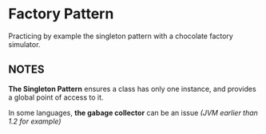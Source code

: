 ﻿# Factory Pattern
Practicing by example the singleton pattern with a chocolate factory simulator.

## NOTES

**The Singleton Pattern** ensures a class has only one instance, and provides a global point of access to it.

In some languages, **the gabage collector** can be an issue *(JVM earlier than 1.2 for example)*

